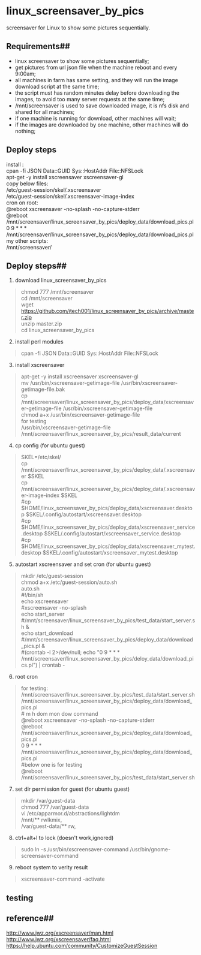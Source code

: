 linux_screensaver_by_pics
=========================

screensaver for Linux to show some pictures sequentially.


## Requirements##
* linux screensaver to show some pictures sequentially;
* get pictures from url json file when the machine reboot and every 9:00am;
* all machines in farm has same setting, and they will run the image download script at the same time;  
* the script must has random minutes delay before downloading the images, to avoid too many server requests at the same time;
* /mnt/screensaver is used to save downloaded image, it is nfs disk and shared for all machines;
* if one machine is running for download, other machines will wait;
* if the images are downloaded by one machine, other machines will do nothing;

## Deploy steps ##  
install :  
cpan -fi JSON Data::GUID Sys::HostAddr File::NFSLock  
apt-get -y install xscreensaver xscreensaver-gl  
copy below files:  
/etc/guest-session/skel/.xscreensaver  
/etc/guest-session/skel/.xscreensaver-image-index  
cron on root:  
@reboot xscreensaver -no-splash -no-capture-stderr  
@reboot /mnt/screensaver/linux_screensaver_by_pics/deploy_data/download_pics.pl  
0 9 * * * /mnt/screensaver/linux_screensaver_by_pics/deploy_data/download_pics.pl  
my other scripts:  
/mnt/screensaver/  

## Deploy steps##
1. download linux_screensaver_by_pics
>chmod 777 /mnt/screensaver  
cd /mnt/screensaver  
wget https://github.com/itech001/linux_screensaver_by_pics/archive/master.zip  
unzip master.zip  
cd linux_screensaver_by_pics  

2. install perl modules
>cpan -fi JSON Data::GUID Sys::HostAddr File::NFSLock   

3. install xscreensaver
>apt-get -y install xscreensaver xscreensaver-gl  
mv /usr/bin/xscreensaver-getimage-file /usr/bin/xscreensaver-getimage-file.bak  
cp  /mnt/screensaver/linux_screensaver_by_pics/deploy_data/xscreensaver-getimage-file /usr/bin/xscreensaver-getimage-file   
chmod a+x /usr/bin/xscreensaver-getimage-file  
for testing  
/usr/bin/xscreensaver-getimage-file /mnt/screensaver/linux_screensaver_by_pics/result_data/current  

4. cp config  (for ubuntu guest)
>SKEL=/etc/skel/  
cp /mnt/screensaver/linux_screensaver_by_pics/deploy_data/.xscreensaver $SKEL  
cp /mnt/screensaver/linux_screensaver_by_pics/deploy_data/.xscreensaver-image-index $SKEL  
\#cp $HOME/linux_screensaver_by_pics/deploy_data/xscreensaver.desktop $SKEL/.config/autostart/xscreensaver.desktop  
\#cp $HOME/linux_screensaver_by_pics/deploy_data/xscreensaver_service.desktop $SKEL/.config/autostart/xscreensaver_service.desktop  
\#cp $HOME/linux_screensaver_by_pics/deploy_data/xscreensaver_mytest.desktop $SKEL/.config/autostart/xscreensaver_mytest.desktop  

5. autostart xscreensaver and set cron (for ubuntu guest)
>mkdir /etc/guest-session  
chmod a+x /etc/guest-session/auto.sh  
auto.sh  
\#!/bin/sh  
echo xscreensaver  
\#xscreensaver -no-splash  
echo start_server  
\#/mnt/screensaver/linux_screensaver_by_pics/test_data/start_server.sh  &  
echo start_download  
\#/mnt/screensaver/linux_screensaver_by_pics/deploy_data/download_pics.pl &  
\#(crontab -l 2>/dev/null; echo "0 9 * * * /mnt/screensaver/linux_screensaver_by_pics/deloy_data/download_pics.pl") | crontab -  

6. root cron 
>for testing:  
/mnt/screensaver/linux_screensaver_by_pics/test_data/start_server.sh  
/mnt/screensaver/linux_screensaver_by_pics/deploy_data/download_pics.pl  
\# m h  dom mon dow   command  
@reboot xscreensaver -no-splash -no-capture-stderr  
@reboot /mnt/screensaver/linux_screensaver_by_pics/deploy_data/download_pics.pl  
0 9 * * * /mnt/screensaver/linux_screensaver_by_pics/deploy_data/download_pics.pl  
\#below one is for testing  
@reboot /mnt/screensaver/linux_screensaver_by_pics/test_data/start_server.sh  

7. set dir permission for guest (for ubuntu guest) 
>mkdir /var/guest-data  
chmod 777 /var/guest-data  
vi /etc/apparmor.d/abstractions/lightdm  
  /mnt/** rwlkmix,  
  /var/guest-data/** rw,  

8. ctrl+alt+l to lock (doesn't work,ignored)
>sudo ln -s /usr/bin/xscreensaver-command /usr/bin/gnome-screensaver-command  

9. reboot system to verity result
>xscreensaver-command -activate  

## testing ##

## reference##
http://www.jwz.org/xscreensaver/man.html
http://www.jwz.org/xscreensaver/faq.html  
https://help.ubuntu.com/community/CustomizeGuestSession
